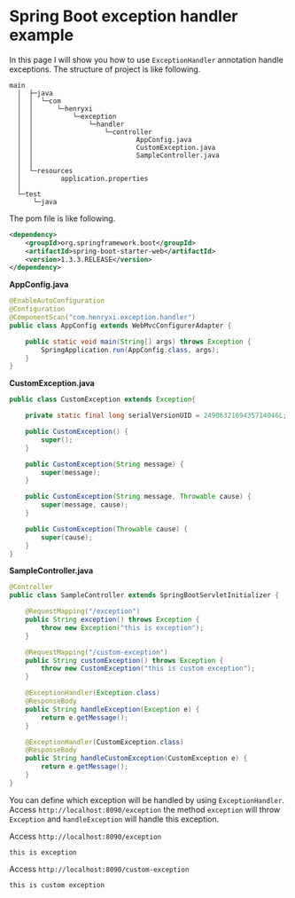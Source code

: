 # Spring Boot exception handler example
In this page I will show you how to use `ExceptionHandler` annotation handle exceptions. The structure of project is 
like following.
```
main
  │  ├─java
  │  │  └─com
  │  │      └─henryxi
  │  │          └─exception
  │  │              └─handler
  │  │                  └─controller
  │  │                          AppConfig.java
  │  │                          CustomException.java
  │  │                          SampleController.java
  │  │
  │  └─resources
  │          application.properties
  │
  └─test
      └─java
```
The pom file is like following.
```xml
<dependency>
    <groupId>org.springframework.boot</groupId>
    <artifactId>spring-boot-starter-web</artifactId>
    <version>1.3.3.RELEASE</version>
</dependency>
```
**AppConfig.java**
```java
@EnableAutoConfiguration
@Configuration
@ComponentScan("com.henryxi.exception.handler")
public class AppConfig extends WebMvcConfigurerAdapter {

    public static void main(String[] args) throws Exception {
        SpringApplication.run(AppConfig.class, args);
    }
}
```
**CustomException.java**
```java
public class CustomException extends Exception{

    private static final long serialVersionUID = 2490632169435714046L;

    public CustomException() {
        super();
    }

    public CustomException(String message) {
        super(message);
    }

    public CustomException(String message, Throwable cause) {
        super(message, cause);
    }

    public CustomException(Throwable cause) {
        super(cause);
    }
}
```
**SampleController.java**
```java
@Controller
public class SampleController extends SpringBootServletInitializer {

    @RequestMapping("/exception")
    public String exception() throws Exception {
        throw new Exception("this is exception");
    }

    @RequestMapping("/custom-exception")
    public String customException() throws Exception {
        throw new CustomException("this is custom exception");
    }

    @ExceptionHandler(Exception.class)
    @ResponseBody
    public String handleException(Exception e) {
        return e.getMessage();
    }

    @ExceptionHandler(CustomException.class)
    @ResponseBody
    public String handleCustomException(CustomException e) {
        return e.getMessage();
    }
}
```
You can define which exception will be handled by using `ExceptionHandler`. Access `http://localhost:8090/exception` 
the method `exception` will throw `Exception` and `handleException` will handle this exception.

Access `http://localhost:8090/exception`
```
this is exception
```
Access `http://localhost:8090/custom-exception`
```
this is custom exception
```